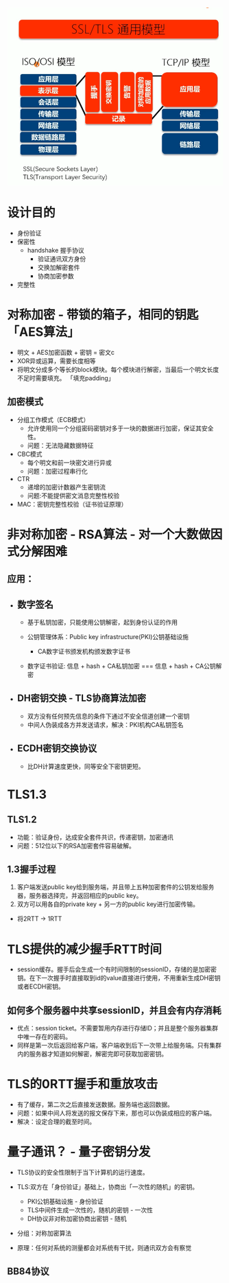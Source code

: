 ![](/image/d89d1b4759fcadca1faf5e7861a7706.png)

# 设计目的
- 身份验证
- 保密性
  - handshake 握手协议
    - 验证通讯双方身份
    - 交换加解密套件
    - 协商加密参数
- 完整性

# 对称加密 - 带锁的箱子，相同的钥匙「AES算法」
- 明文 + AES加密函数 + 密钥 = 密文c
- XOR异或运算，需要长度相等
- 将明文分成多个等长的block模块。每个模块进行解密，当最后一个明文长度不足时需要填充。 「填充padding」

## 加密模式
- 分组工作模式（ECB模式）
  - 允许使用同一个分组密码密钥对多于一块的数据进行加密，保证其安全性。
  - 问题：无法隐藏数据特征
- CBC模式
  - 每个明文和前一块密文进行异或
  - 问题：加密过程串行化
- CTR
  - 递增的加密计数器产生密钥流
  - 问题:不能提供密文消息完整性校验
- MAC：密钥完整性校验（证书验证原理）

# 非对称加密 - RSA算法 - 对一个大数做因式分解困难

## 应用：
- ## 数字签名
  - 基于私钥加密，只能使用公钥解密，起到身份认证的作用
  - 公钥管理体系：Public key infrastructure(PKI)公钥基础设施
    - CA数字证书颁发机构颁发数字证书

  - 数字证书验证: 信息 + hash + CA私钥加密 === 信息 + hash + CA公钥解密
- ## DH密钥交换 - TLS协商算法加密
  - 双方没有任何预先信息的条件下通过不安全信道创建一个密钥
  - 中间人伪装成各方并发送请求，解决：PKI机构CA私钥签名

- ## ECDH密钥交换协议
  - 比DH计算速度更快，同等安全下密钥更短。

# TLS1.3

## TLS1.2
- 功能：验证身份，达成安全套件共识，传递密钥，加密通讯
- 问题：512位以下的RSA加密套件容易破解。

## 1.3握手过程
1. 客户端发送public key给到服务端，并且带上五种加密套件的公钥发给服务器，服务器选择完，并返回相应的public key。
2. 双方可以用各自的private key + 另一方的public key进行加密传输。

- 将2RTT -> 1RTT


# TLS提供的减少握手RTT时间
- session缓存。握手后会生成一个有时间限制的sessionID，存储的是加密密钥。在下一次握手时直接取到id的value直接进行使用，不用重新生成DH密钥或者ECDH密钥。

## 如何多个服务器中共享sessionID，并且会有内存消耗
- 优点：session ticket。不需要暂用内存进行存储ID；并且是整个服务器集群中唯一存在的密码。
- 同样是第一次后返回给客户端，客户端收到后下一次带上给服务端。只有集群内的服务器才知道如何解密，解密完即可获取加密密钥。

# TLS的0RTT握手和重放攻击
- 有了缓存，第二次之后直接发送数据。服务端也返回数据。
- 问题：如果中间人将发送的报文保存下来，那也可以伪装成相应的客户端。
- 解决：设定合理的截至时间。

# 量子通讯？ - 量子密钥分发
- TLS协议的安全性限制于当下计算机的运行速度。
- TLS:双方在「身份验证」基础上，协商出「一次性的随机」的密钥。
  - PKI公钥基础设施 - 身份验证
  - TLS中间件生成一次性的，随机的密钥 - 一次性
  - DH协议非对称加密协商出密钥 - 随机
- 分组：对称加密算法

- 原理：任何对系统的测量都会对系统有干扰，则通讯双方会有察觉

## BB84协议